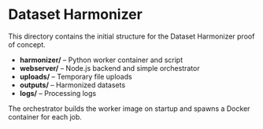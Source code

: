 # Dataset Harmonizer

This directory contains the initial structure for the Dataset Harmonizer proof of concept.

- **harmonizer/** – Python worker container and script
- **webserver/** – Node.js backend and simple orchestrator
- **uploads/** – Temporary file uploads
- **outputs/** – Harmonized datasets
- **logs/** – Processing logs

The orchestrator builds the worker image on startup and spawns a Docker container for each job.
